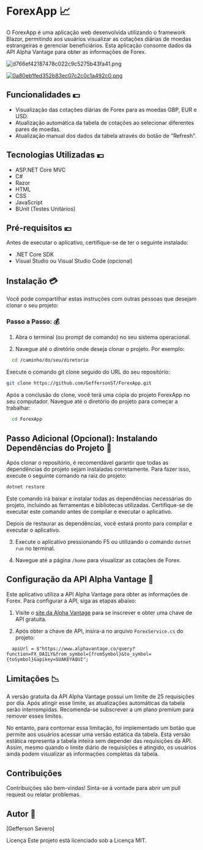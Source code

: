  # ForexApp :chart_with_upwards_trend:

O ForexApp é uma aplicação web desenvolvida utilizando o framework Blazor, permitindo aos usuários visualizar as cotações diárias de moedas estrangeiras e gerenciar beneficiários. Esta aplicação consome dados da API Alpha Vantage para obter as informações de Forex.

![d766ef42187478c022c9c5275b43fa41.png](https://imgtr.ee/images/2024/04/06/d766ef42187478c022c9c5275b43fa41.png)

[![0a80eb1fed352b83ec07c2c0c1a492c0.png](https://imgtr.ee/images/2024/04/06/0a80eb1fed352b83ec07c2c0c1a492c0.png)](https://imgtr.ee/image/IkhAZ5)

## Funcionalidades :dollar:

- Visualização das cotações diárias de Forex para as moedas GBP, EUR e USD.
- Atualização automática da tabela de cotações ao selecionar diferentes pares de moedas.
- Atualização manual dos dados da tabela através do botão de "Refresh".

## Tecnologias Utilizadas :euro:

- ASP.NET Core MVC
- C#
- Razor
- HTML
- CSS
- JavaScript
- BUnit (Testes Unitários)

## Pré-requisitos :yen:

Antes de executar o aplicativo, certifique-se de ter o seguinte instalado:

- .NET Core SDK
- Visual Studio ou Visual Studio Code (opcional)

## Instalação :credit_card:

Você pode compartilhar estas instruções com outras pessoas que desejam clonar o seu projeto:

### Passo a Passo: :moneybag:

1. Abra o terminal (ou prompt de comando) no seu sistema operacional.

2. Navegue até o diretório onde deseja clonar o projeto. Por exemplo:
 ```bash
   cd /caminho/do/seu/diretorio
   ```  
   
Execute o comando git clone seguido do URL do seu repositório:

```bash
git clone https://github.com/GeffersonST/ForexApp.git
```
Após a conclusão do clone, você terá uma cópia do projeto ForexApp no seu computador. Navegue até o diretório do projeto para começar a trabalhar:

 ```bash
   cd ForexApp
```
## Passo Adicional (Opcional): Instalando Dependências do Projeto :money_with_wings:

Após clonar o repositório, é recomendável garantir que todas as dependências do projeto sejam instaladas corretamente. Para fazer isso, execute o seguinte comando na raiz do projeto:

```bash
dotnet restore
```
Este comando irá baixar e instalar todas as dependências necessárias do projeto, incluindo as ferramentas e bibliotecas utilizadas. Certifique-se de executar este comando antes de compilar e executar o aplicativo.

Depois de restaurar as dependências, você estará pronto para compilar e executar o aplicativo.

3. Execute o aplicativo pressionando F5 ou utilizando o comando `dotnet run` no terminal.

4. Navegue até a página `/home` para visualizar as cotações de Forex.

## Configuração da API Alpha Vantage :file_folder:

Este aplicativo utiliza a API Alpha Vantage para obter as informações de Forex. Para configurar a API, siga as etapas abaixo:

1. Visite o [site da Alpha Vantage](https://www.alphavantage.co/support/#api-key) para se inscrever e obter uma chave de API gratuita.

2. Após obter a chave de API, insira-a no arquivo `ForexService.cs` do projeto:

```
  apiUrl = $"https://www.alphavantage.co/query?function=FX_DAILY&from_symbol={fromSymbol}&to_symbol={toSymbol}&apikey=SUAKEYAQUI";
   ```

## Limitações :chart_with_downwards_trend:

A versão gratuita da API Alpha Vantage possui um limite de 25 requisições por dia. Após atingir esse limite, as atualizações automáticas da tabela serão interrompidas. Recomenda-se subscrever a um plano premium para remover esses limites.

No entanto, para contornar essa limitação, foi implementado um botão que permite aos usuários acessar uma versão estática da tabela. Esta versão estática representa a tabela inteira sem depender das requisições da API. Assim, mesmo quando o limite diário de requisições é atingido, os usuários ainda podem visualizar as informações completas da tabela. 


## Contribuições
Contribuições são bem-vindas! Sinta-se à vontade para abrir um pull request ou relatar problemas.

## Autor :raising_hand:

[Gefferson Severo]

Licença
Este projeto está licenciado sob a Licença MIT.
